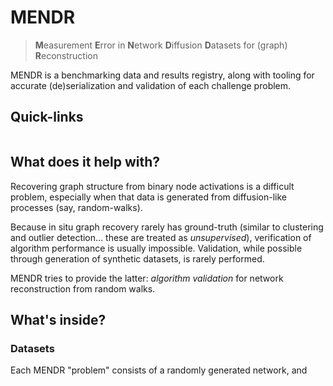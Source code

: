 # MENDR
> **M**easurement **E**rror in **N**etwork **D**iffusion **D**atasets for (graph) **R**econstruction

MENDR is a benchmarking data and results registry, along with tooling for accurate (de)serialization and validation of each challenge problem. 

## Quick-links

```{tableofcontents}
```

## What does it help with?

Recovering graph structure from binary node activations is a difficult problem, especially when that data is generated from diffusion-like processes (say, random-walks). 

Because in situ graph recovery rarely has ground-truth (similar to clustering and outlier detection... these are treated as _unsupervised_), verification of algorithm performance is usually impossible. 
Validation, while possible through generation of synthetic datasets, is rarely performed. 

MENDR tries to provide the latter: _algorithm validation_ for network reconstruction from random walks. 

## What's inside?

### Datasets
Each MENDR "problem" consists of a randomly generated network, and 


